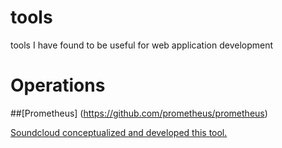 # tools
tools I have found to be useful for web application development

# Operations
##[Prometheus] (https://github.com/prometheus/prometheus)

[Soundcloud conceptualized and developed this tool.](https://developers.soundcloud.com/blog/prometheus-monitoring-at-soundcloud)
